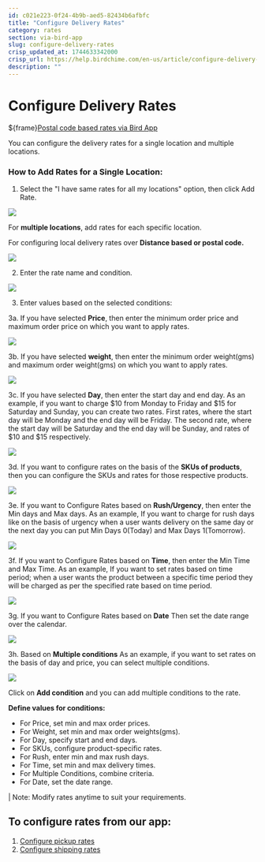 ```yaml
---
id: c021e223-0f24-4b9b-aed5-82434b6afbfc
title: "Configure Delivery Rates"
category: rates
section: via-bird-app
slug: configure-delivery-rates
crisp_updated_at: 1744633342000
crisp_url: https://help.birdchime.com/en-us/article/configure-delivery-rates-1xbrder/
description: ""
---
```


# Configure Delivery Rates

${frame}[Postal code based rates via Bird App](https://www.loom.com/embed/cfede30a353842f99bb07be98bd66ccc?sid=16125e85-444a-4226-802a-bec455f98c8a)

You can configure the delivery rates for a single location and multiple locations.

### How to Add Rates for a Single Location:

1. Select the "I have same rates for all my locations" option, then click Add Rate.

![](https://storage.crisp.chat/users/helpdesk/website/ca826b447482b000/rt1_rc5clb.png)

For **multiple locations**, add rates for each specific location.

For configuring local delivery rates over **Distance based or postal code.**

![](https://storage.crisp.chat/users/helpdesk/website/ca826b447482b000/rt3_52qynq.png)

2. Enter the rate name and condition.

![](https://storage.crisp.chat/users/helpdesk/website/ca826b447482b000/screenshot-2025-01-09-at-44212_1388zyw.png)

3. Enter values based on the selected conditions:

3a. If you have selected **Price**, then enter the minimum order price and maximum order price on which you want to apply rates.

![](https://storage.crisp.chat/users/helpdesk/website/ca826b447482b000/image_6p6e49.png)

3b. If you have selected **weight**, then enter the minimum order weight(gms) and maximum order weight(gms) on which you want to apply rates.

![](https://storage.crisp.chat/users/helpdesk/website/ca826b447482b000/image_kb0tlu.png)

3c. If you have selected **Day**, then enter the start day and end day.
As an example, if you want to charge $10 from Monday to Friday and $15 for Saturday and Sunday, you can create two rates.
First rates, where the start day will be Monday and the end day will be Friday. The second rate, where the start day will be Saturday and the end day will be Sunday, and rates of $10 and $15 respectively.

![](https://storage.crisp.chat/users/helpdesk/website/ca826b447482b000/image_1pj7mdg.png)

3d. If you want to configure rates on the basis of the **SKUs of products**, then you can configure the SKUs and rates for those respective products.

![](https://storage.crisp.chat/users/helpdesk/website/ca826b447482b000/image_f8d3hg.png)

3e. If you want to Configure Rates based on **Rush/Urgency**, then enter the Min days and Max days.
As an example, If you want to charge for rush days like on the basis of urgency when a user wants delivery on the same day or the next day you can put Min  Days 0(Today) and Max Days 1(Tomorrow).

![](https://storage.crisp.chat/users/helpdesk/website/ca826b447482b000/image_m4i8hs.png)

3f. If you want to Configure Rates based on **Time**, then enter the Min Time and Max Time.
As an example, If you want to set rates based on time period; when a user wants the product between a specific time period they will be charged as per the specified rate based on time period.

![](https://storage.crisp.chat/users/helpdesk/website/ca826b447482b000/image_1idwzhi.png)

3g. If you want to Configure Rates based on **Date** Then set the date range over the calendar.

![](https://storage.crisp.chat/users/helpdesk/website/ca826b447482b000/image_1h3u07o.png)

3h. Based on **Multiple conditions**
As an example, if you want to set rates on the basis of day and price, you can select multiple conditions.

![](https://storage.crisp.chat/users/helpdesk/website/ca826b447482b000/image_eudmil.png)

Click on **Add condition** and you can add multiple conditions to the rate.

**Define values for conditions:**
* For Price, set min and max order prices.
* For Weight, set min and max order weights(gms).
* For Day, specify start and end days.
* For SKUs, configure product-specific rates.
* For Rush, enter min and max rush days.
* For Time, set min and max delivery times.
* For Multiple Conditions, combine criteria.
* For Date, set the date range.

| Note: Modify rates anytime to suit your requirements.

## To configure rates from our app:

1. [Configure pickup rates](https://help.birdchime.com/en-us/article/configure-pickup-rates-1n7gumb/)
2. [Configure shipping rates](https://help.birdchime.com/en-us/article/configure-shipping-rates-llsy16/)
